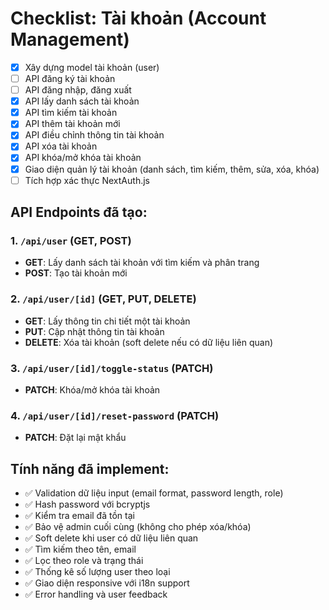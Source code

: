 # Checklist: Tài khoản (Account Management)

- [x] Xây dựng model tài khoản (user)
- [ ] API đăng ký tài khoản
- [ ] API đăng nhập, đăng xuất
- [x] API lấy danh sách tài khoản
- [x] API tìm kiếm tài khoản
- [x] API thêm tài khoản mới
- [x] API điều chỉnh thông tin tài khoản
- [x] API xóa tài khoản
- [x] API khóa/mở khóa tài khoản
- [x] Giao diện quản lý tài khoản (danh sách, tìm kiếm, thêm, sửa, xóa, khóa)
- [ ] Tích hợp xác thực NextAuth.js

## API Endpoints đã tạo:

### 1. `/api/user` (GET, POST)
- **GET**: Lấy danh sách tài khoản với tìm kiếm và phân trang
- **POST**: Tạo tài khoản mới

### 2. `/api/user/[id]` (GET, PUT, DELETE)
- **GET**: Lấy thông tin chi tiết một tài khoản
- **PUT**: Cập nhật thông tin tài khoản
- **DELETE**: Xóa tài khoản (soft delete nếu có dữ liệu liên quan)

### 3. `/api/user/[id]/toggle-status` (PATCH)
- **PATCH**: Khóa/mở khóa tài khoản

### 4. `/api/user/[id]/reset-password` (PATCH)
- **PATCH**: Đặt lại mật khẩu

## Tính năng đã implement:

- ✅ Validation dữ liệu input (email format, password length, role)
- ✅ Hash password với bcryptjs
- ✅ Kiểm tra email đã tồn tại
- ✅ Bảo vệ admin cuối cùng (không cho phép xóa/khóa)
- ✅ Soft delete khi user có dữ liệu liên quan
- ✅ Tìm kiếm theo tên, email
- ✅ Lọc theo role và trạng thái
- ✅ Thống kê số lượng user theo loại
- ✅ Giao diện responsive với i18n support
- ✅ Error handling và user feedback
